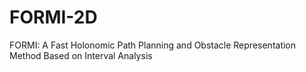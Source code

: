 # FORMI-2D
FORMI: A Fast Holonomic Path Planning and Obstacle Representation Method Based on Interval Analysis
